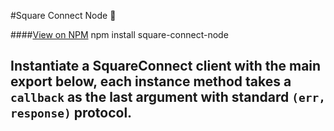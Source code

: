 #Square Connect Node :money_with_wings:

####<a href="https://www.npmjs.com/package/square-connect-api">View on NPM</a>
npm install square-connect-node

Instantiate a SquareConnect client with the main export below, each instance method takes a `callback` as the last argument with standard `(err, response)` protocol.
---------------------
